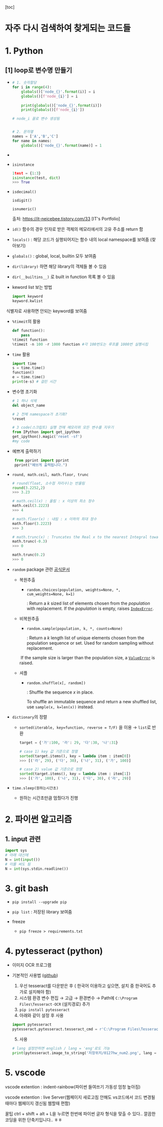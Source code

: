 [toc]

# 자주 다시 검색하여 찾게되는 코드들

# 1. Python

## [1] loop로 변수명 만들기

+ ```python
  # 1. 숫자할당
  for i in range(4):
      globals()['node_{}'.format(i)] = i
      globals()[f'node_{i}'] = i
      
      print(globals()['node_{}'.format(i)])
      print(globals()[f'node_{i}'])
  
  # node_i 꼴로 변수 생성됨
  
  
  # 2. 문자열
  names = ['A','B','C']
  for name in names:
      globals()['node_{}'.format(name)] = 1
  ```

+ 



+ `isinstance`

  ```python
  1test = {1:3}
  isinstance(test, dict)
  >>> True
  ```

+ ```isdecimal()```

  ```isdigit()```

  ```isnumeric()```

  

  출처: https://it-neicebee.tistory.com/33 [IT's Portfolio]

+ ```id()``` 함수의 경우 인자로 받은 객체의 메모리에서의 고유 주소를 return 함



+ ```locals()``` : 해당 코드가 실행되어지는 함수 내의 local namespace를 보여줌 (찾아보기)
+ ```globals()``` : global, local, builtin 모두 보여줌

+ ```dir(library)``` 하면 해당 library의 객체들 볼 수 있음
+ ```dir(__builtins__)``` 로 built in function 목록 볼 수 있음

+ keword list 보는 방법

  ```python
  import keyword
  keyword.kwlist
  ```

​		식별자로 사용하면 안되는 keyword를 보여줌





+ ```%timeit```의 활용

  ```python
  def function():
      pass
  %timeit function
  %timeit -n 100 -r 1000 function #각 100번도는 루프를 1000번 실행시킴
  ```

+ `time`  활용

  ```python
  import time
  s = time.time()
  function()
  e = time.time()
  print(e-s) # 걸린 시간
  ```

  







+ 변수명 초기화

  ```python
  # 1 하나 삭제
  del object_name
  
  # 2 전체 namespace가 초기화?
  %reset 
  
  # 3 code(스크립트) 실행 전에 메모리위 모든 변수를 지우기
  from IPython import get_ipython
  get_ipython().magic('reset -sf')
  #my code
  ```

  

+ 예쁘게 출력하기

  ```python
   from pprint import pprint
   pprint("예브게 출력됩니다.")
  ```




+ ```round, math.ceil, math.floor, trunc```

  ```python
  # round(float, 소수점 자리수)는 반올림
  round(3.2252,2)
  >>> 3.23
  
  # math.ceil(x) : 올림 : x 이상의 최소 정수
  math.ceil(3.2223)
  >>> 4
  
  # math.floor(x) : 내림 : x 이하의 최대 정수
  math.floor(3.2223)
  >>> 3
  
  # math.trunc(x) : Truncates the Real x to the nearest Integral toward 0
  math.trunc(-0.3)
  >>> 0
  
  math.trunc(0.2)
  >>> 0
  ```

  

+ ```random``` package 관련 [공식문서](https://docs.python.org/3/library/random.html)
  
  
  + 복원추출
  
  
      + ```random.choices(population, weights=None, *, cum_weights=None, k=1)```
      
        : Return a *k* sized list of elements chosen from the *population* with replacement. If the *population* is empty, raises [`IndexError`](https://docs.python.org/3/library/exceptions.html#IndexError).
  
  
  
  
  
  
  + 비복원추출
  
    + ```random.sample(population, k, *, counts=None)```
  
      : Return a *k* length list of unique elements chosen from the population sequence or set. Used for random sampling without replacement.
  
    ​		             If the sample size is larger than the population size, a [`ValueError`](https://docs.python.org/3/library/exceptions.html#ValueError) is raised.
  
    
  
  + 셔플
  
    + ```random.shuffle(x[, random])```
  
      : Shuffle the sequence *x* in place.
  
      To shuffle an immutable sequence and return a new shuffled list, use `sample(x, k=len(x))` instead.
  
    



+ ```dictionary```의 정렬

  + ```sorted(iterable, key=function, reverse = T/F)``` 을 이용 &rarr; ```list```로 반환

    ```python
    target = {'가':100, '라': 29, '다':30, '나':31}
    
    # case 1) key 값 기준으로 정렬
    sorted(target.items(), key = lambda item : item[0])
    >>> [('라', 29), ('다', 30), ('나', 31), ('가', 100)]
    
    # case 2) value 값 기준으로 정렬
    sorted(target.items(), key = lambda item : item[1])
    >>> [('가', 100), ('나', 31), ('다', 30), ('라', 29)]
    ```

    



+ `time.sleep(원하는시간초)`
  + 원하는 시간초만큼 멈췄다가 진행





# 2. 파이썬 알고리즘

## 1. input 관련

```python
import sys
# 아래 대신에
N = int(input())
# 이를 써도 됨
N = int(sys.stdin.readline())
```











# 3. git bash

* ```pip install --upgrade pip```

+ ```pip list``` : 저장된 library 보여줌

+ freeze
  + `pip freeze > requirements.txt`















# 4. pytesseract (python)

+ 이미지 OCR 프로그램

+ 기본적인 사용법 ([github](https://github.com/madmaze/pytesseract))

  1. 우선 tesseract를 다운받은 후 ( 한국어 이용하고 싶으면, 설치 중 한국어도 추가로 설치해야 함)
  2. 시스템 환경 변수 편집 &rarr; 고급 &rarr; 환경변수 &rarr; Path에 ```C:\Program Files\Tesseract-OCR``` (설치경로) 추가
  3. ```pip install pytesseract```
  4. 아래와 같이 설정 후 사용

  ```python
  import pytesseract
  pytesseract.pytesseract.tesseract_cmd = r'C:\Program Files\Tesseract-OCR\tesseract'
  ```

  5. 사용

  ```python
  # lang 설정안하면 english / lang = 'eng'로도 가능
  print(pytesseract.image_to_string('저장위치/0127hw_num2.png', lang = 'kor'))
  ```

  





# 5. vscode

vscode extention : indent-rainbow(파이썬 들여쓰기 가동성 엄청 높아짐)

vscode extention : live Server(웹페이지 새로고침 안해도 vs코드에서 코드 변경될 때마다 웹페이지 갱신됨 웹할때 편함)

꿀팁 ctrl + shift + alt + L을 누르면 한번에 파이썬 글자 형식을 맞출 수 있다.. 깔끔한 코딩을 위한 단축키입니다.. ㅎㅎ
